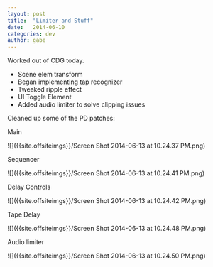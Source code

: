 ```yaml
---
layout: post
title:  "Limiter and Stuff"
date:   2014-06-10
categories: dev
author: gabe
---
```


Worked out of CDG today.

- Scene elem transform
- Began implementing tap recognizer
- Tweaked ripple effect
- UI Toggle Element
- Added audio limiter to solve clipping issues

Cleaned up some of the PD patches:


Main

![]({{site.offsiteimgs}}/Screen Shot 2014-06-13 at 10.24.37 PM.png)

Sequencer

![]({{site.offsiteimgs}}/Screen Shot 2014-06-13 at 10.24.41 PM.png)

Delay Controls

![]({{site.offsiteimgs}}/Screen Shot 2014-06-13 at 10.24.42 PM.png)

Tape Delay

![]({{site.offsiteimgs}}/Screen Shot 2014-06-13 at 10.24.48 PM.png)

Audio limiter

![]({{site.offsiteimgs}}/Screen Shot 2014-06-13 at 10.24.50 PM.png)
